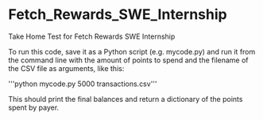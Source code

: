 # Fetch_Rewards_SWE_Internship
Take Home Test for Fetch Rewards SWE Internship

To run this code, save it as a Python script (e.g. mycode.py) and run it from the command line with the amount of points to spend and the filename of the CSV file as arguments, like this:


'''python mycode.py 5000 transactions.csv'''

This should print the final balances and return a dictionary of the points spent by payer.



